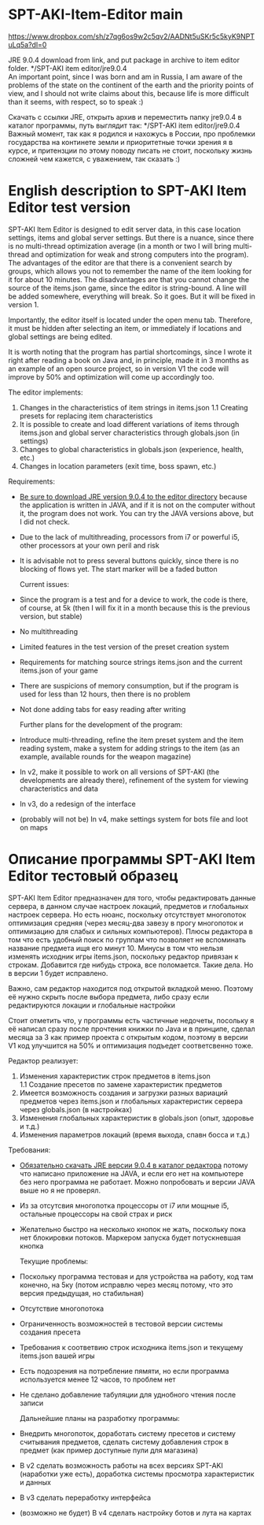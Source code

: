 # SPT-AKI-Item-Editor main
https://www.dropbox.com/sh/z7qg6os9w2c5qv2/AADNt5uSKr5c5kyK9NPTuLq5a?dl=0  

JRE 9.0.4 download from link, and put package in archive to item editor folder. */SPT-AKI item editor/jre9.0.4  
  An important point, since I was born and am in Russia, I am aware of the problems of the state on the continent of the earth and the priority points of view, and I    should not write claims about this, because life is more difficult than it seems, with respect, so to speak :)

Скачать с ссылки JRE, открыть архив и переместить папку jre9.0.4 в каталог программы, путь выглядит так: */SPT-AKI item editor/jre9.0.4  
Важный момент, так как я родился и нахожусь в России, про проблемки государства на континете земли и приоритетные точки зрения я в курсе, и притензции по этому поводу писать не стоит, поскольку жизнь сложней чем кажется, с уважением, так сказать :)

# English description to SPT-AKI Item Editor test version

  SPT-AKI Item Editor is designed to edit server data, in this case location settings, items and global server settings. But there is a nuance, since there is no multi-thread optimization average (in a month or two I will bring multi-thread and optimization for weak and strong computers into the program).  
  The advantages of the editor are that there is a convenient search by groups, which allows you not to remember the name of the item looking for it for about 10 minutes. The disadvantages are that you cannot change the source of the items.json game, since the editor is string-bound. A line will be added somewhere, everything will break. So it goes. But it will be fixed in version 1.
  
  Importantly, the editor itself is located under the open menu tab. Therefore, it must be hidden after selecting an item, or immediately if locations and global settings are being edited.

  It is worth noting that the program has partial shortcomings, since I wrote it right after reading a book on Java and, in principle, made it in 3 months as an example of an open source project, so in version V1 the code will improve by 50% and optimization will come up accordingly too.
  
  The editor implements:
1. Changes in the characteristics of item strings in items.json
1.1 Creating presets for replacing item characteristics
3. It is possible to create and load different variations of items through items.json and global server characteristics through globals.json (in settings)
4. Changes to global characteristics in globals.json (experience, health, etc.)
5. Changes in location parameters (exit time, boss spawn, etc.)

  Requirements:
* [Be sure to download JRE version 9.0.4 to the editor directory](https://www.dropbox.com/sh/z7qg6os9w2c5qv2/AADNt5uSKr5c5kyK9NPTuLq5a?dl=0) because the application is written in JAVA, and if it is not on the computer without it, the program does not work. You can try the JAVA versions above, but I did not check.
* Due to the lack of multithreading, processors from i7 or powerful i5, other processors at your own peril and risk
* It is advisable not to press several buttons quickly, since there is no blocking of flows yet. The start marker will be a faded button

  Current issues:
* Since the program is a test and for a device to work, the code is there, of course, at 5k (then I will fix it in a month because this is the previous version, but stable)
* No multithreading
* Limited features in the test version of the preset creation system
* Requirements for matching source strings items.json and the current items.json of your game
* There are suspicions of memory consumption, but if the program is used for less than 12 hours, then there is no problem
* Not done adding tabs for easy reading after writing
  
  
  Further plans for the development of the program:
* Introduce multi-threading, refine the item preset system and the item reading system, make a system for adding strings to the item (as an example, available rounds for the weapon magazine)
* In v2, make it possible to work on all versions of SPT-AKI (the developments are already there), refinement of the system for viewing characteristics and data
* In v3, do a redesign of the interface
* (probably will not be) In v4, make settings system for bots file and loot on maps

# Описание программы SPT-AKI Item Editor тестовый образец

  SPT-AKI Item Editor предназначен для того, чтобы редактировать данные сервера, в данном случае настроек локаций, предметов и глобальных настроек сервера. Но есть нюанс, поскольку отсутствует многопоток оптимизация средняя (через месяц-два завезу в прогу многопоток и оптимизацию для слабых и сильных компьютеров).
  Плюсы редактора в том что есть удобный поиск по группам что позволяет не вспоминать название предмета ищя его минут 10. Минусы в том что нельзя изменять исходник игры items.json, поскольку редактор привязан к строкам. Добавится где нибудь строка, все поломается. Такие дела. Но в версии 1 будет исправлено.

  Важно, сам редактор находится под открытой вкладкой меню. Поэтому её нужно скрыть после выбора предмета, либо сразу если редактируются локации и глобальные настройки

  Стоит отметить что, у программы есть частичные недочеты, посольку я её написал сразу после прочтения книжки по Java и в принципе, сделал месяца за 3 как пример проекта с открытым кодом, поэтому в версии V1 код улучшится на 50% и оптимизация подъедет соответсвенно тоже.

  Редактор реализует:
1. Изменения характеристик строк предметов в items.json  
1.1 Создание пресетов по замене характеристик предметов
3. Имеется возможность создания и загрузки разных вариаций предметов через items.json и глобальных характеристик сервера через globals.json (в настройках)
4. Изменения глобальных характеристик в globals.json (опыт, здоровье и т.д.)
5. Изменения параметров локаций (время выхода, спавн босса и т.д.)

  Требования:
* [Обязательно скачать JRE версии 9.0.4 в каталог редактора](https://www.dropbox.com/sh/z7qg6os9w2c5qv2/AADNt5uSKr5c5kyK9NPTuLq5a?dl=0) потому что написано приложение на JAVA, и если его нет на компьютере без него программа не работает. Можно попробовать и версии JAVA выше но я не проверял.
* Из за отсутсвия многопотка процессоры от i7 или мощные i5, остальные процессоры на свой страх и риск
* Желательно быстро на несколько кнопок не жать, поскольку пока нет блокировки потоков. Маркером запуска будет потускневшая кнопка

  Текущие проблемы:
* Поскольку программа тестовая и для устройства на работу, код там конечно, на 5ку (потом исправлю через месяц потому, что это версия предыдущая, но стабильная)
* Отсутствие многопотока
* Ограниченность возможностей в тестовой версии системы создания пресета
* Требования к соответвию строк исходника items.json и текущему items.json вашей игры
* Есть подозрения на потребление пямяти, но если программа используется менее 12 часов, то проблем нет
* Не сделано добавление табуляции для уднобного чтения после записи

  Дальнейшие планы на разработку программы:
* Внедрить многопоток, доработать систему пресетов и систему считывания предметов, сделать систему добавления строк в предмет (как пример доступные пули для магазина)
* В v2 сделать возможность работы  на всех версиях SPT-AKI (наработки уже есть), доработка системы просмотра характеристик и данных
* В v3 сделать переработку интерфейса
* (возможно не будет) В v4 сделать настройку ботов и лута на картах
